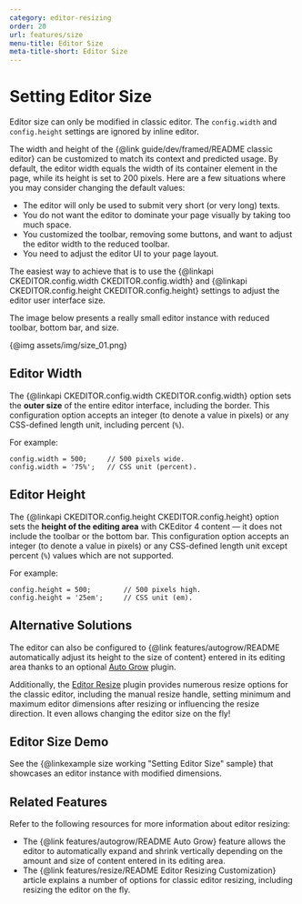 ```yaml
---
category: editor-resizing
order: 20
url: features/size
menu-title: Editor Size
meta-title-short: Editor Size
---
```

<!--
Copyright (c) 2003-2020, CKSource - Frederico Knabben. All rights reserved.
For licensing, see LICENSE.md.
-->

# Setting Editor Size

<info-box info="">
 Editor size can only be modified in classic editor. The <code>config.width</code> and <code>config.height</code> settings are ignored by inline editor.
</info-box>

The width and height of the {@link guide/dev/framed/README classic editor} can be customized to match its context and predicted usage. By default, the editor width equals the width of its container element in the page, while its height is set to 200 pixels. Here are a few situations where you may consider changing the default values:

* The editor will only be used to submit very short (or very long) texts.
* You do not want the editor to dominate your page visually by taking too much space.
* You customized the toolbar, removing some buttons, and want to adjust the editor width to the reduced toolbar.
* You need to adjust the editor UI to your page layout.

The easiest way to achieve that is to use the {@linkapi CKEDITOR.config.width CKEDITOR.config.width} and {@linkapi CKEDITOR.config.height CKEDITOR.config.height} settings to adjust the editor user interface size.

The image below presents a really small editor instance with reduced toolbar, bottom bar, and size.

{@img assets/img/size_01.png}

## Editor Width

The {@linkapi CKEDITOR.config.width CKEDITOR.config.width} option sets the **outer size** of the entire editor interface, including the border. This configuration option accepts an integer (to denote a value in pixels) or any CSS-defined length unit, including percent (`%`).

For example:

	config.width = 500;     // 500 pixels wide.
	config.width = '75%';   // CSS unit (percent).

## Editor Height

The {@linkapi CKEDITOR.config.height CKEDITOR.config.height} option sets the **height of the editing area** with CKEditor 4 content &mdash; it does not include the toolbar or the bottom bar. This configuration option accepts an integer (to denote a value in pixels) or any CSS-defined length unit except percent (`%`) values which are not supported.

For example:

	config.height = 500;        // 500 pixels high.
	config.height = '25em';     // CSS unit (em).

## Alternative Solutions

The editor can also be configured to {@link features/autogrow/README automatically adjust its height to the size of content} entered in its editing area thanks to an optional [Auto Grow](https://ckeditor.com/cke4/addon/autogrow) plugin.

Additionally, the [Editor Resize](https://ckeditor.com/cke4/addon/resize) plugin provides numerous resize options for the classic editor, including the manual resize handle, setting minimum and maximum editor dimensions after resizing or influencing the resize direction. It even allows changing the editor size on the fly!

## Editor Size Demo

See the {@linkexample size working "Setting Editor Size" sample} that showcases an editor instance with modified dimensions.

## Related Features

Refer to the following resources for more information about editor resizing:

* The {@link features/autogrow/README Auto Grow} feature allows the editor to automatically expand and shrink vertically depending on the amount and size of content entered in its editing area.
* The {@link features/resize/README Editor Resizing Customization} article explains a number of options for classic editor resizing, including resizing the editor on the fly.
